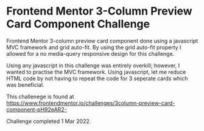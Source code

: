 # Frontend Mentor 3-Column Preview Card Component Challenge
Frontend Mentor 3-column preview card component done using a javascript MVC framework and grid auto-fit. By using the grid auto-fit property I allowed for a no media-query responsive design for this challenge.

Using any javascript in this challenge was entirely overkill; however, I wanted to practise the MVC framework. Using javascript, let me reduce HTML code by not having to repeat the code for 3 seperate cards which was beneficial. 

This challenege is found at https://www.frontendmentor.io/challenges/3column-preview-card-component-pH92eAR2-

Challenge completed 1 Mar 2022.
